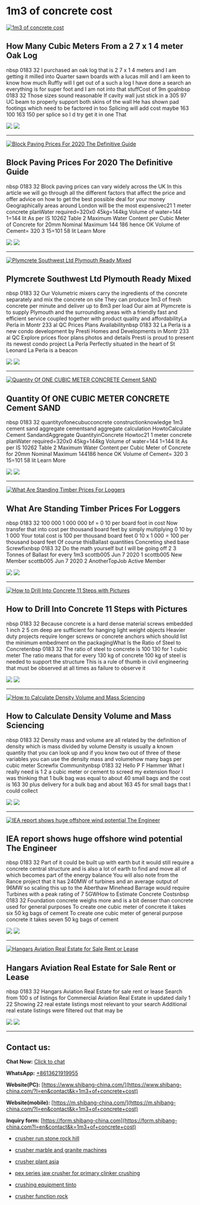 # 1m3 of concrete cost

<a href="https://swt.shibang-china.com/?l=en&img&k=1m3+of+concrete+cost" target="_blank">![1m3 of concrete cost](http://static.shibang-china.com/all-800x300/974.jpg)</a>

## How Many Cubic Meters From a 2 7 x 1 4 meter Oak Log
nbsp 0183 32 I purchased an oak log that is 2 7 x 1 4 meters and I am getting it milled into Quarter sawn boards with a lucas mill and I am keen to know how much Ruffly will I get out of a such a log I have done a search an everything is for super foot and I am not into that stuffCost of 9m goalnbsp 0183 32 Those sizes sound reasonable If cavity wall just stick in a 305 97 UC beam to properly support both skins of the wall He has shown pad footings which need to be factored in too Splicing will add cost maybe 163 100 163 150 per splice so I d try get it in one That


<a href="https://whatsapp.shibangsoft.com/WhatsApp.php" target="_blank" title="WhatsApp">![](http://static.shibang-china.com/icon/whatsapp.png)</a> <a href="https://swt.shibang-china.com/?l=en&icon&k=1m3+of+concrete+cost" target="_blank">![](http://static.shibang-china.com/icon/chat-en.png)</a>

---

<a href="https://swt.shibang-china.com/?l=en&img&k=1m3+of+concrete+cost" target="_blank">![Block Paving Prices For 2020 The Definitive Guide](http://static.shibang-china.com/all-800x300/718.jpg)</a>

## Block Paving Prices For 2020 The Definitive Guide
nbsp 0183 32 Block paving prices can vary widely across the UK In this article we will go through all the different factors that affect the price and offer advice on how to get the best possible deal for your money Geographically areas around London will be the most expensivec21 1 meter concrete planWater required=320x0 45kg=144kg Volume of water=144 1=144 lit As per IS 10262 Table 2 Maximum Water Content per Cubic Meter of Concrete for 20mm Nominal Maximum 144 186 hence OK Volume of Cement= 320 3 15=101 58 lit Learn More


<a href="https://whatsapp.shibangsoft.com/WhatsApp.php" target="_blank" title="WhatsApp">![](http://static.shibang-china.com/icon/whatsapp.png)</a> <a href="https://swt.shibang-china.com/?l=en&icon&k=1m3+of+concrete+cost" target="_blank">![](http://static.shibang-china.com/icon/chat-en.png)</a>

---

<a href="https://swt.shibang-china.com/?l=en&img&k=1m3+of+concrete+cost" target="_blank">![Plymcrete Southwest Ltd Plymouth Ready Mixed](http://static.shibang-china.com/all-800x300/397.jpg)</a>

## Plymcrete Southwest Ltd Plymouth Ready Mixed
nbsp 0183 32 Our Volumetric mixers carry the ingredients of the concrete separately and mix the concrete on site They can produce 1m3 of fresh concrete per minute and deliver up to 8m3 per load Our aim at Plymcrete is to supply Plymouth and the surrounding areas with a friendly fast and efficient service coupled together with product quality and affordabilityLa Perla in Montr 233 al QC Prices Plans Availabilitynbsp 0183 32 La Perla is a new condo development by Presti Homes and Developments in Montr 233 al QC Explore prices floor plans photos and details Presti is proud to present its newest condo project La Perla Perfectly situated in the heart of St Leonard La Perla is a beacon


<a href="https://whatsapp.shibangsoft.com/WhatsApp.php" target="_blank" title="WhatsApp">![](http://static.shibang-china.com/icon/whatsapp.png)</a> <a href="https://swt.shibang-china.com/?l=en&icon&k=1m3+of+concrete+cost" target="_blank">![](http://static.shibang-china.com/icon/chat-en.png)</a>

---

<a href="https://swt.shibang-china.com/?l=en&img&k=1m3+of+concrete+cost" target="_blank">![Quantity Of ONE CUBIC METER CONCRETE Cement SAND](http://static.shibang-china.com/all-800x300/1360.jpg)</a>

## Quantity Of ONE CUBIC METER CONCRETE Cement SAND
nbsp 0183 32 quantityofonecubucconcrete constructionknowledge 1m3 cement sand aggregate cementsand aggregate calculation HowtoCalculate Cement SandandAggregate QuantityinConcrete Howtoc21 1 meter concrete planWater required=320x0 45kg=144kg Volume of water=144 1=144 lit As per IS 10262 Table 2 Maximum Water Content per Cubic Meter of Concrete for 20mm Nominal Maximum 144186 hence OK Volume of Cement= 320 3 15=101 58 lit Learn More


<a href="https://whatsapp.shibangsoft.com/WhatsApp.php" target="_blank" title="WhatsApp">![](http://static.shibang-china.com/icon/whatsapp.png)</a> <a href="https://swt.shibang-china.com/?l=en&icon&k=1m3+of+concrete+cost" target="_blank">![](http://static.shibang-china.com/icon/chat-en.png)</a>

---

<a href="https://swt.shibang-china.com/?l=en&img&k=1m3+of+concrete+cost" target="_blank">![What Are Standing Timber Prices For Loggers](http://static.shibang-china.com/all-800x300/952.jpg)</a>

## What Are Standing Timber Prices For Loggers
nbsp 0183 32 100 000 1 000 000 bf = 0 10 per board foot in cost Now transfer that into cost per thousand board feet by simply multiplying 0 10 by 1 000 Your total cost is 100 per thousand board feet 0 10 x 1 000 = 100 per thousand board feet Of course thisBallast quantities Concreting shed base Screwfixnbsp 0183 32 Do the math yourself but I will be going off 2 3 Tonnes of Ballast for every 1m3 scottb005 Jun 7 2020 1 scottb005 New Member scottb005 Jun 7 2020 2 AnotherTopJob Active Member


<a href="https://whatsapp.shibangsoft.com/WhatsApp.php" target="_blank" title="WhatsApp">![](http://static.shibang-china.com/icon/whatsapp.png)</a> <a href="https://swt.shibang-china.com/?l=en&icon&k=1m3+of+concrete+cost" target="_blank">![](http://static.shibang-china.com/icon/chat-en.png)</a>

---

<a href="https://swt.shibang-china.com/?l=en&img&k=1m3+of+concrete+cost" target="_blank">![How to Drill Into Concrete 11 Steps with Pictures](http://static.shibang-china.com/all-800x300/481.jpg)</a>

## How to Drill Into Concrete 11 Steps with Pictures
nbsp 0183 32 Because concrete is a hard dense material screws embedded 1 inch 2 5 cm deep are sufficient for hanging light weight objects Heavier duty projects require longer screws or concrete anchors which should list the minimum embedment on the packagingWhat Is the Ratio of Steel to Concretenbsp 0183 32 The ratio of steel to concrete is 100 130 for 1 cubic meter The ratio means that for every 130 kg of concrete 100 kg of steel is needed to support the structure This is a rule of thumb in civil engineering that must be observed at all times as failure to observe it


<a href="https://whatsapp.shibangsoft.com/WhatsApp.php" target="_blank" title="WhatsApp">![](http://static.shibang-china.com/icon/whatsapp.png)</a> <a href="https://swt.shibang-china.com/?l=en&icon&k=1m3+of+concrete+cost" target="_blank">![](http://static.shibang-china.com/icon/chat-en.png)</a>

---

<a href="https://swt.shibang-china.com/?l=en&img&k=1m3+of+concrete+cost" target="_blank">![How to Calculate Density Volume and Mass Sciencing](http://static.shibang-china.com/all-800x300/6.jpg)</a>

## How to Calculate Density Volume and Mass Sciencing
nbsp 0183 32 Density mass and volume are all related by the definition of density which is mass divided by volume Density is usually a known quantity that you can look up and if you know two out of three of these variables you can use the density mass and volumehow many bags per cubic meter Screwfix Communitynbsp 0183 32 Hello P F Hammer What I really need is 1 2 a cubic meter or cement to screed my extension floor I was thinking that 1 bulk bag was equal to about 40 small bags and the cost is 163 30 plus delivery for a bulk bag and about 163 45 for small bags that I could collect


<a href="https://whatsapp.shibangsoft.com/WhatsApp.php" target="_blank" title="WhatsApp">![](http://static.shibang-china.com/icon/whatsapp.png)</a> <a href="https://swt.shibang-china.com/?l=en&icon&k=1m3+of+concrete+cost" target="_blank">![](http://static.shibang-china.com/icon/chat-en.png)</a>

---

<a href="https://swt.shibang-china.com/?l=en&img&k=1m3+of+concrete+cost" target="_blank">![IEA report shows huge offshore wind potential The Engineer](http://static.shibang-china.com/all-800x300/48.jpg)</a>

## IEA report shows huge offshore wind potential The Engineer
nbsp 0183 32 Part of it could be built up with earth but it would still require a concrete central structure and is also a lot of earth to find and move all of which becomes part of the energy balance You will also note from the Rance project that it has 240MW of turbines and an average output of 96MW so scaling this up to the Aberthaw Minehead Barrage would require Turbines with a peak rating of 7 5GWHow to Estimate Concrete Costsnbsp 0183 32 Foundation concrete weighs more and is a bit denser than concrete used for general purposes To create one cubic meter of concrete it takes six 50 kg bags of cement To create one cubic meter of general purpose concrete it takes seven 50 kg bags of cement


<a href="https://whatsapp.shibangsoft.com/WhatsApp.php" target="_blank" title="WhatsApp">![](http://static.shibang-china.com/icon/whatsapp.png)</a> <a href="https://swt.shibang-china.com/?l=en&icon&k=1m3+of+concrete+cost" target="_blank">![](http://static.shibang-china.com/icon/chat-en.png)</a>

---

<a href="https://swt.shibang-china.com/?l=en&img&k=1m3+of+concrete+cost" target="_blank">![Hangars Aviation Real Estate for Sale Rent or Lease](http://static.shibang-china.com/all-800x300/895.jpg)</a>

## Hangars Aviation Real Estate for Sale Rent or Lease
nbsp 0183 32 Hangars Aviation Real Estate for sale rent or lease Search from 100 s of listings for Commercial Aviation Real Estate in updated daily 1 22 Showing 22 real estate listings most relevant to your search Additional real estate listings were filtered out that may be

<a href="https://whatsapp.shibangsoft.com/WhatsApp.php" target="_blank" title="WhatsApp">![](http://static.shibang-china.com/icon/whatsapp.png)</a> <a href="https://swt.shibang-china.com/?l=en&icon&k=1m3+of+concrete+cost" target="_blank">![](http://static.shibang-china.com/icon/chat-en.png)</a>

---
## Contact us:

**Chat Now:** [Click to chat](https://swt.shibang-china.com?l=en&contact&k=1m3+of+concrete+cost)

**WhatsApp:**  [+8613621919955](https://whatsapp.shibangsoft.com/WhatsApp.php)

**Website(PC):** [https://www.shibang-china.com/](https://www.shibang-china.com/?l=en&contact&k=1m3+of+concrete+cost)

**Website(mobile):** [https://m.shibang-china.com/](https://m.shibang-china.com/?l=en&contact&k=1m3+of+concrete+cost)

**Inquiry form:** [https://form.shibang-china.com](https://form.shibang-china.com?l=en&contact&k=1m3+of+concrete+cost)

* [crusher run stone rock hill](../165/crusher%20run%20stone%20rock%20hill.md)

* [crusher marble and granite machines](../166/crusher%20marble%20and%20granite%20machines.md)

* [crusher plant asia](../170/crusher%20plant%20asia.md)

* [pex series jaw crusher for primary clinker crushing](../167/pex%20series%20jaw%20crusher%20for%20primary%20clinker%20crushing.md)

* [crushing equipment tinto](../168/crushing%20equipment%20tinto.md)

* [crusher function rock](../170/crusher%20function%20rock.md)